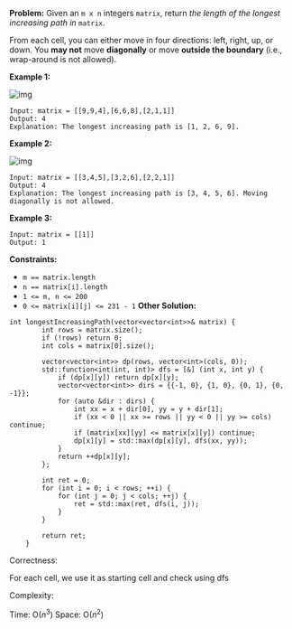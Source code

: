**Problem:**
Given an `m x n` integers `matrix`, return *the length of the longest increasing path in* `matrix`.

From each cell, you can either move in four directions: left, right, up, or down. You **may not** move **diagonally** or move **outside the boundary** (i.e., wrap-around is not allowed).

 

**Example 1:**

![img](https://assets.leetcode.com/uploads/2021/01/05/grid1.jpg)

```
Input: matrix = [[9,9,4],[6,6,8],[2,1,1]]
Output: 4
Explanation: The longest increasing path is [1, 2, 6, 9].
```

**Example 2:**

![img](https://assets.leetcode.com/uploads/2021/01/27/tmp-grid.jpg)

```
Input: matrix = [[3,4,5],[3,2,6],[2,2,1]]
Output: 4
Explanation: The longest increasing path is [3, 4, 5, 6]. Moving diagonally is not allowed.
```

**Example 3:**

```
Input: matrix = [[1]]
Output: 1
```

 

**Constraints:**

- `m == matrix.length`
- `n == matrix[i].length`
- `1 <= m, n <= 200`
- `0 <= matrix[i][j] <= 231 - 1`
**Other Solution:**
```
int longestIncreasingPath(vector<vector<int>>& matrix) {
        int rows = matrix.size();
        if (!rows) return 0;
        int cols = matrix[0].size();
        
        vector<vector<int>> dp(rows, vector<int>(cols, 0));
        std::function<int(int, int)> dfs = [&] (int x, int y) {
            if (dp[x][y]) return dp[x][y];
            vector<vector<int>> dirs = {{-1, 0}, {1, 0}, {0, 1}, {0, -1}};
            for (auto &dir : dirs) {
                int xx = x + dir[0], yy = y + dir[1];
                if (xx < 0 || xx >= rows || yy < 0 || yy >= cols) continue;
                if (matrix[xx][yy] <= matrix[x][y]) continue;
                dp[x][y] = std::max(dp[x][y], dfs(xx, yy));
            }
            return ++dp[x][y];
        };
        
        int ret = 0;
        for (int i = 0; i < rows; ++i) {
            for (int j = 0; j < cols; ++j) {
                ret = std::max(ret, dfs(i, j));
            }
        }
        
        return ret;
    }
```
Correctness:

For each cell, we use it as starting cell and check using dfs

Complexity:

Time: O($n^3$)
Space: O($n^2$)